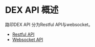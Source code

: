 # DEX API 概述

路印DEX API 分为Restful API与websocket。

- [Restful API](./restful_api_overview.md)
- [Websocket API](./websocket_overview.md)

